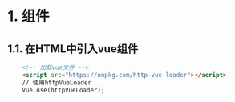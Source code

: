 # 1. 组件
## 1.1. 在HTML中引入vue组件
```html
	<!-- 加载vue文件 -->
    <script src="https://unpkg.com/http-vue-loader"></script>
    // 使用httpVueLoader
    Vue.use(httpVueLoader);
```
